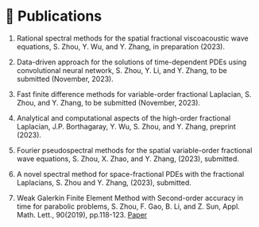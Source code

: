 
# 📝 Publications 
1. Rational spectral methods for the spatial fractional viscoacoustic wave equations, S. Zhou, Y. Wu, and Y. Zhang, in preparation (2023).

1. Data-driven approach for the solutions of time-dependent PDEs using convolutional neural network, S. Zhou, Y. Li, and Y. Zhang, to be submitted (November, 2023).

1. Fast finite difference methods for variable-order fractional Laplacian, S. Zhou, and Y. Zhang, to be submitted (November, 2023).

1. Analytical and computational aspects of the high-order fractional Laplacian, J.P. Borthagaray, Y. Wu, S. Zhou, and Y. Zhang, preprint (2023).

1. Fourier pseudospectral methods for the spatial variable-order fractional wave equations, S. Zhou, X. Zhao, and Y. Zhang, (2023), submitted.

1. A novel spectral method for space-fractional PDEs with the fractional Laplacians, S. Zhou and Y. Zhang, (2023), submitted.

1. Weak Galerkin Finite Element Method with Second-order accuracy in time for parabolic problems, S. Zhou, F. Gao, B. Li, and Z. Sun, Appl. Math. Lett., 90(2019), pp.118-123. [Paper](https://www.sciencedirect.com/science/article/pii/S089396591830363X)<strong><span class='show_paper_citations' data='KrL6YuoAAAAJ:u5HHmVD_uO8C'></span></strong>

   
